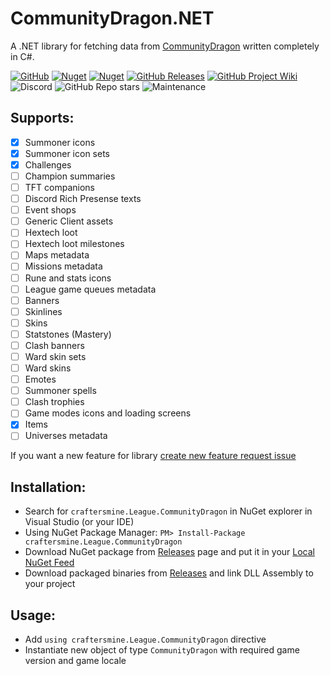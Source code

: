 # CommunityDragon.NET
A .NET library for fetching data from [CommunityDragon](https://communitydragon.org) written completely in C#.

[![GitHub](https://img.shields.io/github/license/craftersmine/League.CommunityDragon?color=darklime)](/LICENSE) 
[![Nuget](https://img.shields.io/nuget/v/craftersmine.League.CommunityDragon?logo=nuget)](https://www.nuget.org/packages/craftersmine.League.CommunityDragon) 
[![Nuget](https://img.shields.io/nuget/dt/craftersmine.League.CommunityDragon?label=nuget%20downloads&logo=nuget)](https://www.nuget.org/packages/craftersmine.League.CommunityDragon) 
[![GitHub Releases](https://img.shields.io/github/downloads/craftersmine/League.CommunityDragon/total?label=github%20downloads&logo=github)](https://github.com/craftersmine/SteamGridDB.NET/releases)
[![GitHub Project Wiki](https://img.shields.io/badge/docs-github--wiki-brightgreen)](https://github.com/craftersmine/League.CommunityDragon/wiki)
![Discord](https://img.shields.io/badge/discord-craftersmine-5865f2?logo=discord&logoColor=white)
![GitHub Repo stars](https://img.shields.io/github/stars/craftersmine/League.CommunityDragon)
![Maintenance](https://img.shields.io/maintenance/yes/2023)

## Supports:
* [x] Summoner icons
* [x] Summoner icon sets
* [x] Challenges
* [ ] Champion summaries
* [ ] TFT companions
* [ ] Discord Rich Presense texts
* [ ] Event shops
* [ ] Generic Client assets
* [ ] Hextech loot
* [ ] Hextech loot milestones
* [ ] Maps metadata
* [ ] Missions metadata
* [ ] Rune and stats icons
* [ ] League game queues metadata
* [ ] Banners
* [ ] Skinlines
* [ ] Skins
* [ ] Statstones (Mastery)
* [ ] Clash banners
* [ ] Ward skin sets
* [ ] Ward skins
* [ ] Emotes
* [ ] Summoner spells
* [ ] Clash trophies
* [ ] Game modes icons and loading screens
* [x] Items
* [ ] Universes metadata

If you want a new feature for library [create new feature request issue](https://github.com/craftersmine/League.CommunityDragon.NET/issues/new?assignees=&labels=enhancement&template=feature_request.md&title=)

## Installation:
* Search for `craftersmine.League.CommunityDragon` in NuGet explorer in Visual Studio (or your IDE)
* Using NuGet Package Manager: ```PM> Install-Package craftersmine.League.CommunityDragon```
* Download NuGet package from [Releases](https://github.com/craftersmine/League.CommunityDragon/releases) page and put it in your [Local NuGet Feed](https://docs.microsoft.com/en-us/nuget/hosting-packages/overview)
* Download packaged binaries from [Releases](https://github.com/craftersmine/League.CommunityDragon/releases) and link DLL Assembly to your project

## Usage:
* Add `using craftersmine.League.CommunityDragon` directive
* Instantiate new object of type `CommunityDragon` with required game version and game locale